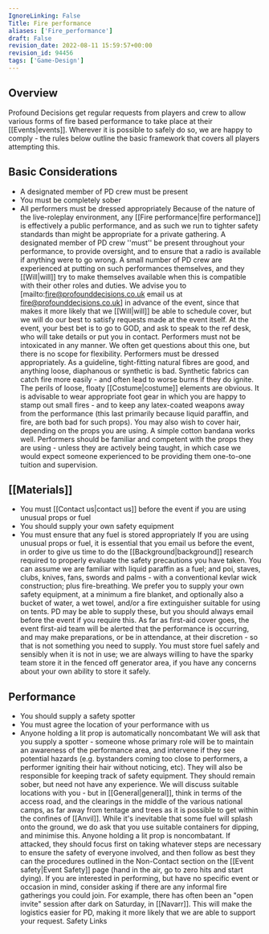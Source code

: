 ```yaml
---
IgnoreLinking: False
Title: Fire performance
aliases: ['Fire_performance']
draft: False
revision_date: 2022-08-11 15:59:57+00:00
revision_id: 94456
tags: ['Game-Design']
---
```


## Overview
Profound Decisions get regular requests from players and crew to allow various forms of fire based performance to take place at their [[Events|events]]. Wherever it is possible to safely do so, we are happy to comply - the rules below outline the basic framework that covers all players attempting this.
## Basic Considerations
* A designated member of PD crew must be present
* You must be completely sober
* All performers must be dressed appropriately
Because of the nature of the live-roleplay environment, any [[Fire performance|fire performance]] is effectively a public performance, and as such we run to tighter safety standards than might be appropriate for a private gathering.
A designated member of PD crew ''must'' be present throughout your performance, to provide oversight, and to ensure that a radio is available if anything were to go wrong. A small number of PD crew are experienced at putting on such performances themselves, and they [[Will|will]] try to make themselves available when this is compatible with their other roles and duties. We advise you to [mailto:fire@profounddecisions.co.uk email us at fire@profounddecisions.co.uk] in advance of the event, since that makes it more likely that we [[Will|will]] be able to schedule cover, but we will do our best to satisfy requests made at the event itself. At the event, your best bet is to go to GOD, and ask to speak to the ref desk, who will take details or put you in contact.
Performers must not be intoxicated in any manner. We often get questions about this one, but there is no scope for flexibility.
Performers must be dressed appropriately. As a guideline, tight-fitting natural fibres are good, and anything loose, diaphanous or synthetic is bad. Synthetic fabrics can catch fire more easily - and often lead to worse burns if they do ignite. The perils of loose, floaty [[Costume|costume]] elements are obvious. It is advisable to wear appropriate foot gear in which you are happy to stamp out small fires - and to keep any latex-coated weapons away from the performance (this last primarily because liquid paraffin, and fire, are both bad for such props). You may also wish to cover hair, depending on the props you are using. A simple cotton bandana works well.
Performers should be familiar and competent with the props they are using - unless they are actively being taught, in which case we would expect someone experienced to be providing them one-to-one tuition and supervision.
## [[Materials]]
* You must [[Contact us|contact us]] before the event if you are using unusual props or fuel
* You should supply your own safety equipment
* You must ensure that any fuel is stored appropriately
If you are using unusual props or fuel, it is essential that you email us before the event, in order to give us time to do the [[Background|background]] research required to properly evaluate the safety precautions you have taken. You can assume we are familiar with liquid paraffin as a fuel; and poi, staves, clubs, knives, fans, swords and palms - with a conventional kevlar wick construction; plus fire-breathing.
We prefer you to supply your own safety equipment, at a minimum a fire blanket, and optionally also a bucket of water, a wet towel, and/or a fire extinguisher suitable for using on tents. PD may be able to supply these, but you should always email before the event if you require this. As far as first-aid cover goes, the event first-aid team
will be alerted that the performance is occurring, and may make preparations, or be in attendance, at their discretion - so that is not something you need to supply.
You must store fuel safely and sensibly when it is not in use; we are always willing to have the sparky team store it in the fenced off generator area, if you have any concerns about your own ability to store it safely.
## Performance
* You should supply a safety spotter
* You must agree the location of your performance with us
* Anyone holding a lit prop is automatically noncombatant
We will ask that you supply a spotter - someone whose primary role will be to maintain an awareness of the performance area, and intervene if they see potential hazards (e.g. bystanders coming too close to performers, a performer igniting their hair without noticing, etc). They will also be responsible for keeping track of safety equipment. They should remain sober, but need not have any experience.
We will discuss suitable locations with you - but in [[General|general]], think in terms of the access road, and the clearings in the middle of the various national camps, as far away from tentage and trees as it is possible to get within the confines of [[Anvil]].
While it's inevitable that some fuel will splash onto the ground, we do ask that you use suitable containers for dipping, and minimise this. 
Anyone holding a lit prop is noncombatant. If attacked, they should focus first on taking whatever steps are necessary to ensure the safety of everyone involved, and then follow as best they can the procedures outlined in the Non-Contact section on the [[Event safety|Event Safety]] page (hand in the air, go to zero hits and start dying).
If you are interested in performing, but have no specific event or occasion in mind, consider asking if there are any informal fire gatherings you could join. For example, there has often been an "open invite" session after dark on Saturday, in [[Navarr]]. This will make the logistics easier for PD, making it more likely that we are able to support your request.
Safety Links